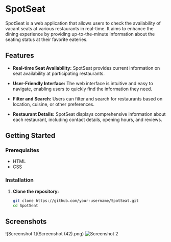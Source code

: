 # SpotSeat

SpotSeat is a web application that allows users to check the availability of vacant seats at various restaurants in real-time. It aims to enhance the dining experience by providing up-to-the-minute information about the seating status at their favorite eateries.

## Features

- **Real-time Seat Availability:** SpotSeat provides current information on seat availability at participating restaurants.

- **User-Friendly Interface:** The web interface is intuitive and easy to navigate, enabling users to quickly find the information they need.

- **Filter and Search:** Users can filter and search for restaurants based on location, cuisine, or other preferences.

- **Restaurant Details:** SpotSeat displays comprehensive information about each restaurant, including contact details, opening hours, and reviews.

## Getting Started

### Prerequisites

- HTML
- CSS

### Installation

1. **Clone the repository:**

   ```bash
   git clone https://github.com/your-username/SpotSeat.git
   cd SpotSeat
## Screenshots

![Screenshot 1](Screenshot (42).png)
![Screenshot 2](images/screenshot2.png)
